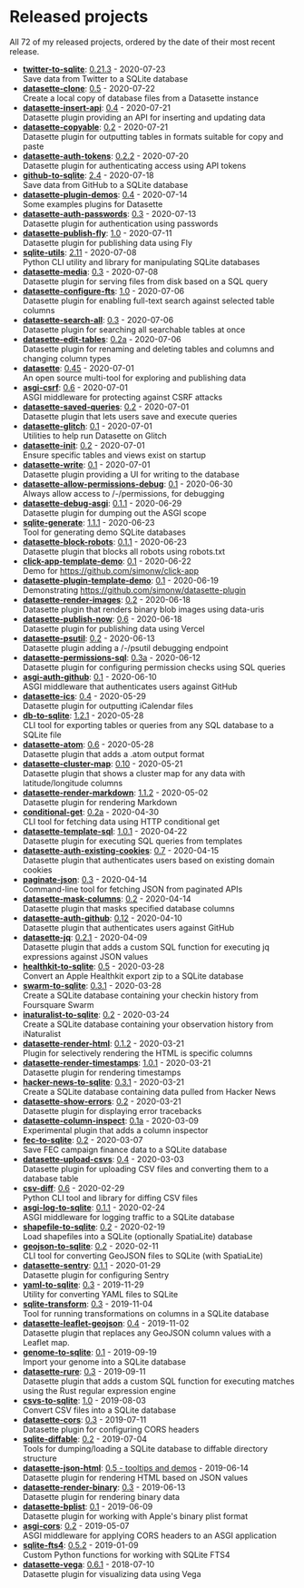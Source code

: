 # Released projects

All <!-- release_count starts -->72<!-- release_count ends --> of my released projects, ordered by the date of their most recent release.

<!-- recent_releases starts -->
* **[twitter-to-sqlite](https://github.com/dogsheep/twitter-to-sqlite)**: [0.21.3](https://github.com/dogsheep/twitter-to-sqlite/releases/tag/0.21.3) - 2020-07-23
<br>Save data from Twitter to a SQLite database
* **[datasette-clone](https://github.com/simonw/datasette-clone)**: [0.5](https://github.com/simonw/datasette-clone/releases/tag/0.5) - 2020-07-22
<br>Create a local copy of database files from a Datasette instance
* **[datasette-insert-api](https://github.com/simonw/datasette-insert-api)**: [0.4](https://github.com/simonw/datasette-insert-api/releases/tag/0.4) - 2020-07-21
<br>Datasette plugin providing an API for inserting and updating data
* **[datasette-copyable](https://github.com/simonw/datasette-copyable)**: [0.2](https://github.com/simonw/datasette-copyable/releases/tag/0.2) - 2020-07-21
<br>Datasette plugin for outputting tables in formats suitable for copy and paste
* **[datasette-auth-tokens](https://github.com/simonw/datasette-auth-tokens)**: [0.2.2](https://github.com/simonw/datasette-auth-tokens/releases/tag/0.2.2) - 2020-07-20
<br>Datasette plugin for authenticating access using API tokens
* **[github-to-sqlite](https://github.com/dogsheep/github-to-sqlite)**: [2.4](https://github.com/dogsheep/github-to-sqlite/releases/tag/2.4) - 2020-07-18
<br>Save data from GitHub to a SQLite database
* **[datasette-plugin-demos](https://github.com/simonw/datasette-plugin-demos)**: [0.4](https://github.com/simonw/datasette-plugin-demos/releases/tag/0.4) - 2020-07-14
<br>Some examples plugins for Datasette
* **[datasette-auth-passwords](https://github.com/simonw/datasette-auth-passwords)**: [0.3](https://github.com/simonw/datasette-auth-passwords/releases/tag/0.3) - 2020-07-13
<br>Datasette plugin for authentication using passwords
* **[datasette-publish-fly](https://github.com/simonw/datasette-publish-fly)**: [1.0](https://github.com/simonw/datasette-publish-fly/releases/tag/1.0) - 2020-07-11
<br>Datasette plugin for publishing data using Fly
* **[sqlite-utils](https://github.com/simonw/sqlite-utils)**: [2.11](https://github.com/simonw/sqlite-utils/releases/tag/2.11) - 2020-07-08
<br>Python CLI utility and library for manipulating SQLite databases
* **[datasette-media](https://github.com/simonw/datasette-media)**: [0.3](https://github.com/simonw/datasette-media/releases/tag/0.3) - 2020-07-08
<br>Datasette plugin for serving files from disk based on a SQL query
* **[datasette-configure-fts](https://github.com/simonw/datasette-configure-fts)**: [1.0](https://github.com/simonw/datasette-configure-fts/releases/tag/1.0) - 2020-07-06
<br>Datasette plugin for enabling full-text search against selected table columns
* **[datasette-search-all](https://github.com/simonw/datasette-search-all)**: [0.3](https://github.com/simonw/datasette-search-all/releases/tag/0.3) - 2020-07-06
<br>Datasette plugin for searching all searchable tables at once
* **[datasette-edit-tables](https://github.com/simonw/datasette-edit-tables)**: [0.2a](https://github.com/simonw/datasette-edit-tables/releases/tag/0.2a) - 2020-07-06
<br>Datasette plugin for renaming and deleting tables and columns and changing column types
* **[datasette](https://github.com/simonw/datasette)**: [0.45](https://github.com/simonw/datasette/releases/tag/0.45) - 2020-07-01
<br>An open source multi-tool for exploring and publishing data
* **[asgi-csrf](https://github.com/simonw/asgi-csrf)**: [0.6](https://github.com/simonw/asgi-csrf/releases/tag/0.6) - 2020-07-01
<br>ASGI middleware for protecting against CSRF attacks
* **[datasette-saved-queries](https://github.com/simonw/datasette-saved-queries)**: [0.2](https://github.com/simonw/datasette-saved-queries/releases/tag/0.2) - 2020-07-01
<br>Datasette plugin that lets users save and execute queries
* **[datasette-glitch](https://github.com/simonw/datasette-glitch)**: [0.1](https://github.com/simonw/datasette-glitch/releases/tag/0.1) - 2020-07-01
<br>Utilities to help run Datasette on Glitch
* **[datasette-init](https://github.com/simonw/datasette-init)**: [0.2](https://github.com/simonw/datasette-init/releases/tag/0.2) - 2020-07-01
<br>Ensure specific tables and views exist on startup
* **[datasette-write](https://github.com/simonw/datasette-write)**: [0.1](https://github.com/simonw/datasette-write/releases/tag/0.1) - 2020-07-01
<br>Datasette plugin providing a UI for writing to the database
* **[datasette-allow-permissions-debug](https://github.com/simonw/datasette-allow-permissions-debug)**: [0.1](https://github.com/simonw/datasette-allow-permissions-debug/releases/tag/0.1) - 2020-06-30
<br>Always allow access to /-/permissions, for debugging
* **[datasette-debug-asgi](https://github.com/simonw/datasette-debug-asgi)**: [0.1.1](https://github.com/simonw/datasette-debug-asgi/releases/tag/0.1.1) - 2020-06-29
<br>Datasette plugin for dumping out the ASGI scope
* **[sqlite-generate](https://github.com/simonw/sqlite-generate)**: [1.1.1](https://github.com/simonw/sqlite-generate/releases/tag/1.1.1) - 2020-06-23
<br>Tool for generating demo SQLite databases
* **[datasette-block-robots](https://github.com/simonw/datasette-block-robots)**: [0.1.1](https://github.com/simonw/datasette-block-robots/releases/tag/0.1.1) - 2020-06-23
<br>Datasette plugin that blocks all robots using robots.txt
* **[click-app-template-demo](https://github.com/simonw/click-app-template-demo)**: [0.1](https://github.com/simonw/click-app-template-demo/releases/tag/0.1) - 2020-06-22
<br>Demo for https://github.com/simonw/click-app
* **[datasette-plugin-template-demo](https://github.com/simonw/datasette-plugin-template-demo)**: [0.1](https://github.com/simonw/datasette-plugin-template-demo/releases/tag/0.1) - 2020-06-19
<br>Demonstrating https://github.com/simonw/datasette-plugin
* **[datasette-render-images](https://github.com/simonw/datasette-render-images)**: [0.2](https://github.com/simonw/datasette-render-images/releases/tag/0.2) - 2020-06-18
<br>Datasette plugin that renders binary blob images using data-uris
* **[datasette-publish-now](https://github.com/simonw/datasette-publish-now)**: [0.6](https://github.com/simonw/datasette-publish-now/releases/tag/0.6) - 2020-06-18
<br>Datasette plugin for publishing data using Vercel
* **[datasette-psutil](https://github.com/simonw/datasette-psutil)**: [0.2](https://github.com/simonw/datasette-psutil/releases/tag/0.2) - 2020-06-13
<br>Datasette plugin adding a /-/psutil debugging endpoint
* **[datasette-permissions-sql](https://github.com/simonw/datasette-permissions-sql)**: [0.3a](https://github.com/simonw/datasette-permissions-sql/releases/tag/0.3a) - 2020-06-12
<br>Datasette plugin for configuring permission checks using SQL queries
* **[asgi-auth-github](https://github.com/simonw/asgi-auth-github)**: [0.1](https://github.com/simonw/asgi-auth-github/releases/tag/0.1) - 2020-06-10
<br>ASGI middleware that authenticates users against GitHub
* **[datasette-ics](https://github.com/simonw/datasette-ics)**: [0.4](https://github.com/simonw/datasette-ics/releases/tag/0.4) - 2020-05-29
<br>Datasette plugin for outputting iCalendar files
* **[db-to-sqlite](https://github.com/simonw/db-to-sqlite)**: [1.2.1](https://github.com/simonw/db-to-sqlite/releases/tag/1.2.1) - 2020-05-28
<br>CLI tool for exporting tables or queries from any SQL database to a SQLite file
* **[datasette-atom](https://github.com/simonw/datasette-atom)**: [0.6](https://github.com/simonw/datasette-atom/releases/tag/0.6) - 2020-05-28
<br>Datasette plugin that adds a .atom output format
* **[datasette-cluster-map](https://github.com/simonw/datasette-cluster-map)**: [0.10](https://github.com/simonw/datasette-cluster-map/releases/tag/0.10) - 2020-05-21
<br>Datasette plugin that shows a cluster map for any data with latitude/longitude columns
* **[datasette-render-markdown](https://github.com/simonw/datasette-render-markdown)**: [1.1.2](https://github.com/simonw/datasette-render-markdown/releases/tag/1.1.2) - 2020-05-02
<br>Datasette plugin for rendering Markdown
* **[conditional-get](https://github.com/simonw/conditional-get)**: [0.2a](https://github.com/simonw/conditional-get/releases/tag/0.2a) - 2020-04-30
<br>CLI tool for fetching data using HTTP conditional get
* **[datasette-template-sql](https://github.com/simonw/datasette-template-sql)**: [1.0.1](https://github.com/simonw/datasette-template-sql/releases/tag/1.0.1) - 2020-04-22
<br>Datasette plugin for executing SQL queries from templates
* **[datasette-auth-existing-cookies](https://github.com/simonw/datasette-auth-existing-cookies)**: [0.7](https://github.com/simonw/datasette-auth-existing-cookies/releases/tag/0.7) - 2020-04-15
<br>Datasette plugin that authenticates users based on existing domain cookies
* **[paginate-json](https://github.com/simonw/paginate-json)**: [0.3](https://github.com/simonw/paginate-json/releases/tag/0.3) - 2020-04-14
<br>Command-line tool for fetching JSON from paginated APIs
* **[datasette-mask-columns](https://github.com/simonw/datasette-mask-columns)**: [0.2](https://github.com/simonw/datasette-mask-columns/releases/tag/0.2) - 2020-04-14
<br>Datasette plugin that masks specified database columns
* **[datasette-auth-github](https://github.com/simonw/datasette-auth-github)**: [0.12](https://github.com/simonw/datasette-auth-github/releases/tag/0.12) - 2020-04-10
<br>Datasette plugin that authenticates users against GitHub
* **[datasette-jq](https://github.com/simonw/datasette-jq)**: [0.2.1](https://github.com/simonw/datasette-jq/releases/tag/0.2.1) - 2020-04-09
<br>Datasette plugin that adds a custom SQL function for executing jq expressions against JSON values
* **[healthkit-to-sqlite](https://github.com/dogsheep/healthkit-to-sqlite)**: [0.5](https://github.com/dogsheep/healthkit-to-sqlite/releases/tag/0.5) - 2020-03-28
<br>Convert an Apple Healthkit export zip to a SQLite database
* **[swarm-to-sqlite](https://github.com/dogsheep/swarm-to-sqlite)**: [0.3.1](https://github.com/dogsheep/swarm-to-sqlite/releases/tag/0.3.1) - 2020-03-28
<br>Create a SQLite database containing your checkin history from Foursquare Swarm
* **[inaturalist-to-sqlite](https://github.com/dogsheep/inaturalist-to-sqlite)**: [0.2](https://github.com/dogsheep/inaturalist-to-sqlite/releases/tag/0.2) - 2020-03-24
<br>Create a SQLite database containing your observation history from iNaturalist
* **[datasette-render-html](https://github.com/simonw/datasette-render-html)**: [0.1.2](https://github.com/simonw/datasette-render-html/releases/tag/0.1.2) - 2020-03-21
<br>Plugin for selectively rendering the HTML is specific columns
* **[datasette-render-timestamps](https://github.com/simonw/datasette-render-timestamps)**: [1.0.1](https://github.com/simonw/datasette-render-timestamps/releases/tag/1.0.1) - 2020-03-21
<br>Datasette plugin for rendering timestamps
* **[hacker-news-to-sqlite](https://github.com/dogsheep/hacker-news-to-sqlite)**: [0.3.1](https://github.com/dogsheep/hacker-news-to-sqlite/releases/tag/0.3.1) - 2020-03-21
<br>Create a SQLite database containing data pulled from Hacker News
* **[datasette-show-errors](https://github.com/simonw/datasette-show-errors)**: [0.2](https://github.com/simonw/datasette-show-errors/releases/tag/0.2) - 2020-03-21
<br>Datasette plugin for displaying error tracebacks
* **[datasette-column-inspect](https://github.com/simonw/datasette-column-inspect)**: [0.1a](https://github.com/simonw/datasette-column-inspect/releases/tag/0.1a) - 2020-03-09
<br>Experimental plugin that adds a column inspector
* **[fec-to-sqlite](https://github.com/simonw/fec-to-sqlite)**: [0.2](https://github.com/simonw/fec-to-sqlite/releases/tag/0.2) - 2020-03-07
<br>Save FEC campaign finance data to a SQLite database
* **[datasette-upload-csvs](https://github.com/simonw/datasette-upload-csvs)**: [0.4](https://github.com/simonw/datasette-upload-csvs/releases/tag/0.4) - 2020-03-03
<br>Datasette plugin for uploading CSV files and converting them to a database table
* **[csv-diff](https://github.com/simonw/csv-diff)**: [0.6](https://github.com/simonw/csv-diff/releases/tag/0.6) - 2020-02-29
<br>Python CLI tool and library for diffing CSV files
* **[asgi-log-to-sqlite](https://github.com/simonw/asgi-log-to-sqlite)**: [0.1.1](https://github.com/simonw/asgi-log-to-sqlite/releases/tag/0.1.1) - 2020-02-24
<br>ASGI middleware for logging traffic to a SQLite database
* **[shapefile-to-sqlite](https://github.com/simonw/shapefile-to-sqlite)**: [0.2](https://github.com/simonw/shapefile-to-sqlite/releases/tag/0.2) - 2020-02-19
<br>Load shapefiles into a SQLite (optionally SpatiaLite) database
* **[geojson-to-sqlite](https://github.com/simonw/geojson-to-sqlite)**: [0.2](https://github.com/simonw/geojson-to-sqlite/releases/tag/0.2) - 2020-02-11
<br>CLI tool for converting GeoJSON files to SQLite (with SpatiaLite)
* **[datasette-sentry](https://github.com/simonw/datasette-sentry)**: [0.1.1](https://github.com/simonw/datasette-sentry/releases/tag/0.1.1) - 2020-01-29
<br>Datasette plugin for configuring Sentry
* **[yaml-to-sqlite](https://github.com/simonw/yaml-to-sqlite)**: [0.3](https://github.com/simonw/yaml-to-sqlite/releases/tag/0.3) - 2019-11-29
<br>Utility for converting YAML files to SQLite
* **[sqlite-transform](https://github.com/simonw/sqlite-transform)**: [0.3](https://github.com/simonw/sqlite-transform/releases/tag/0.3) - 2019-11-04
<br>Tool for running transformations on columns in a SQLite database
* **[datasette-leaflet-geojson](https://github.com/simonw/datasette-leaflet-geojson)**: [0.4](https://github.com/simonw/datasette-leaflet-geojson/releases/tag/0.4) - 2019-11-02
<br>Datasette plugin that replaces any GeoJSON column values with a Leaflet map.
* **[genome-to-sqlite](https://github.com/dogsheep/genome-to-sqlite)**: [0.1](https://github.com/dogsheep/genome-to-sqlite/releases/tag/0.1) - 2019-09-19
<br>Import your genome into a SQLite database
* **[datasette-rure](https://github.com/simonw/datasette-rure)**: [0.3](https://github.com/simonw/datasette-rure/releases/tag/0.3) - 2019-09-11
<br>Datasette plugin that adds a custom SQL function for executing matches using the Rust regular expression engine
* **[csvs-to-sqlite](https://github.com/simonw/csvs-to-sqlite)**: [1.0](https://github.com/simonw/csvs-to-sqlite/releases/tag/1.0) - 2019-08-03
<br>Convert CSV files into a SQLite database
* **[datasette-cors](https://github.com/simonw/datasette-cors)**: [0.3](https://github.com/simonw/datasette-cors/releases/tag/0.3) - 2019-07-11
<br>Datasette plugin for configuring CORS headers
* **[sqlite-diffable](https://github.com/simonw/sqlite-diffable)**: [0.2](https://github.com/simonw/sqlite-diffable/releases/tag/0.2) - 2019-07-04
<br>Tools for dumping/loading a SQLite database to diffable directory structure
* **[datasette-json-html](https://github.com/simonw/datasette-json-html)**: [0.5 - tooltips and demos](https://github.com/simonw/datasette-json-html/releases/tag/0.5) - 2019-06-14
<br>Datasette plugin for rendering HTML based on JSON values
* **[datasette-render-binary](https://github.com/simonw/datasette-render-binary)**: [0.3](https://github.com/simonw/datasette-render-binary/releases/tag/0.3) - 2019-06-13
<br>Datasette plugin for rendering binary data
* **[datasette-bplist](https://github.com/simonw/datasette-bplist)**: [0.1](https://github.com/simonw/datasette-bplist/releases/tag/0.1) - 2019-06-09
<br>Datasette plugin for working with Apple's binary plist format
* **[asgi-cors](https://github.com/simonw/asgi-cors)**: [0.2](https://github.com/simonw/asgi-cors/releases/tag/0.2) - 2019-05-07
<br>ASGI middleware for applying CORS headers to an ASGI application
* **[sqlite-fts4](https://github.com/simonw/sqlite-fts4)**: [0.5.2](https://github.com/simonw/sqlite-fts4/releases/tag/0.5.2) - 2019-01-09
<br>Custom Python functions for working with SQLite FTS4
* **[datasette-vega](https://github.com/simonw/datasette-vega)**: [0.6.1](https://github.com/simonw/datasette-vega/releases/tag/0.6.1) - 2018-07-10
<br>Datasette plugin for visualizing data using Vega
<!-- recent_releases ends -->
